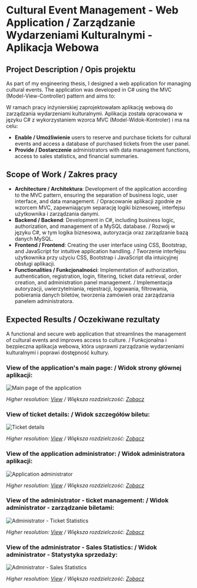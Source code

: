 # Cultural Event Management - Web Application / Zarządzanie Wydarzeniami Kulturalnymi - Aplikacja Webowa

## Project Description / Opis projektu
As part of my engineering thesis, I designed a web application for managing cultural events. The application was developed in C# using the MVC (Model-View-Controller) pattern and aims to:

W ramach pracy inżynierskiej zaprojektowałam aplikację webową do zarządzania wydarzeniami kulturalnymi. Aplikacja została opracowana w języku C# z wykorzystaniem wzorca MVC (Model-Widok-Kontroler) i ma na celu:

- **Enable / Umożliwienie** users to reserve and purchase tickets for cultural events and access a database of purchased tickets from the user panel.
- **Provide / Dostarczenie** administrators with data management functions, access to sales statistics, and financial summaries.

## Scope of Work / Zakres pracy
- **Architecture / Architektura**: Development of the application according to the MVC pattern, ensuring the separation of business logic, user interface, and data management. / Opracowanie aplikacji zgodnie ze wzorcem MVC, zapewniającym separację logiki biznesowej, interfejsu użytkownika i zarządzania danymi.
- **Backend / Backend**: Development in C#, including business logic, authorization, and management of a MySQL database. / Rozwój w języku C#, w tym logika biznesowa, autoryzacja oraz zarządzanie bazą danych MySQL.
- **Frontend / Frontend**: Creating the user interface using CSS, Bootstrap, and JavaScript for intuitive application handling. / Tworzenie interfejsu użytkownika przy użyciu CSS, Bootstrap i JavaScript dla intuicyjnej obsługi aplikacji.
- **Functionalities / Funkcjonalności**: Implementation of authorization, authentication, registration, login, filtering, ticket data retrieval, order creation, and administration panel management. / Implementacja autoryzacji, uwierzytelniania, rejestracji, logowania, filtrowania, pobierania danych biletów, tworzenia zamówień oraz zarządzania panelem administratora.

## Expected Results / Oczekiwane rezultaty
A functional and secure web application that streamlines the management of cultural events and improves access to culture. / Funkcjonalna i bezpieczna aplikacja webowa, która usprawni zarządzanie wydarzeniami kulturalnymi i poprawi dostępność kultury.

### View of the application's main page: / Widok strony głównej aplikacji:

![Main page of the application](Strona_Glowna_mini.png)

*Higher resolution: [View](https://github.com/DominikaGargula/WydarzeniaKulturale/blob/main/Strona_Glowna.png) / Większa rozdzielczość: [Zobacz](https://github.com/DominikaGargula/WydarzeniaKulturale/blob/main/Strona_Glowna.png)*

### View of ticket details: / Widok szczegółów biletu:

![Ticket details](Bilety_DetailsCard_mini.png)

*Higher resolution: [View](https://github.com/DominikaGargula/WydarzeniaKulturale/blob/main/Bilety_DetailsCard.png) / Większa rozdzielczość: [Zobacz](https://github.com/DominikaGargula/WydarzeniaKulturale/blob/main/Bilety_DetailsCard.png)*

### View of the application administrator: / Widok administratora aplikacji:

![Application administrator](Home_AdminPanel_mini.png)

*Higher resolution: [View](https://github.com/DominikaGargula/WydarzeniaKulturale/blob/main/Home_AdminPanel.png) / Większa rozdzielczość: [Zobacz](https://github.com/DominikaGargula/WydarzeniaKulturale/blob/main/Home_AdminPanel.png)*

### View of the administrator - ticket management: / Widok administrator - zarządzanie biletami:

![Administrator - Ticket Statistics](Admin_Bilety_mini.png)

*Higher resolution: [View](https://github.com/DominikaGargula/WydarzeniaKulturale/blob/main/Admin_Bilety.png) / Większa rozdzielczość: [Zobacz](https://github.com/DominikaGargula/WydarzeniaKulturale/blob/main/Admin_Bilety.png)*

### View of the administrator - Sales Statistics: / Widok administrator - Statystyka sprzedaży:

![Administrator - Sales Statistics](Admin_FinalizacjaKoszyka_StatystykaSprzedazy_mini.png)

*Higher resolution: [View](https://github.com/DominikaGargula/WydarzeniaKulturale/blob/main/Admin_FinalizacjaKoszyka_StatystykaSprzedazy.png) / Większa rozdzielczość: [Zobacz](https://github.com/DominikaGargula/WydarzeniaKulturale/blob/main/Admin_FinalizacjaKoszyka_StatystykaSprzedazy.png)*
